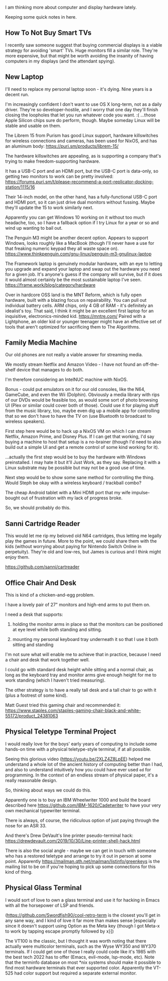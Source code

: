 I am thinking more about computer and display hardware lately.

Keeping some quick notes in here.


## How To Not Buy Smart TVs

I recently saw someone suggest that buying commercial displays is a viable
strategy for avoiding 'smart' TVs. Huge monitors fill a similar role. They're
more expensive, but that might be worth avoiding the insanity of having
computers in my displays (and the attendant spying).


## New Laptop

I'll need to replace my personal laptop soon - it's dying. Nine years is a
decent run.

I'm increasingly confident I don't want to use OS X long-term, not as a daily
driver. They're so developer-hostile, and I worry that one day they'll finish
closing the loopholes that let you run whatever code you want. :( ...those
Apple Silicon chips sure do perform, though. Maybe someday Linux will be stable
and usable on them.

The Librem 15 from Purism has good Linux support, hardware killswitches for
wireless connections and cameras, has been used for NixOS, and has an aluminum
body: https://puri.sm/products/librem-15/

The hardware killswitches are appealing, as is supporting a company that's
trying to make freedom-supporting hardware.

It has a USB-C port and an HDMI port, but the USB-C port is data-only, so
getting two monitors to work can be pretty involved:
https://forums.puri.sm/t/please-recommend-a-port-replicator-docking-station/1115/16

Their 14-inch model, on the other hand, has a fully-functional USB-C port and
HDMI port, so it can just drive dual monitors without fussing. Maybe they'll
update the 15 to work similarly next.

Apparently you can get Windows 10 working on it without too much headache, too,
so I have a fallback option if I try Linux for a year or so and wind up wanting
to bail out.

The Penguin M3 might be another decent option. Appears to support Windows,
looks roughly like a MacBook (though I'll never have a use for that freaking
numeric keypad they all waste space on).
https://www.thinkpenguin.com/gnu-linux/penguin-m3-gnulinux-laptop

The Framework laptop is genuinely modular hardware, with an eye to letting you
upgrade and expand your laptop and swap out the hardware you need for a given
job. It's anyone's guess if the company will survive, but if it does it would
almost certainly be the most sustainable laptop I've seen.
https://frame.work/blog/category/hardware

Over in hardcore OSS land is the MNT Reform, which is fully open hardware,
built with a blazing focus on repairability. You can pull out individual
battery cells. ARM chips, only 4 GB of RAM - it's definitely an idealist's toy.
That said, I think it might be an excellent first laptop for an inquisitive,
electronics-minded kid. https://mntre.com/ Paired with a Lightphone, an older
kid or younger teenager might have an effective set of tools that aren't
optimized for sacrificing them to The Algorithms.


## Family Media Machine

Our old phones are not really a viable answer for streaming media.

We mostly stream Netflix and Amazon Video - I have not found an off-the-shelf
device that manages to do both.

I'm therefore considering an IntelNUC machine with NixOS.

Bonus - could put emulators on it for our old consoles, like the N64, GameCube,
and even the Wii (Dolphin). Obviously a media library with rips of our DVDs
would be feasible too, as would some sort of photo browsing UI (Plex or similar
could cover both of those). Could use it for playing stuff from the music
library, too, maybe even dig up a mobile app for controlling that so we don't
have to have the TV on (use Bluetooth to broadcast to wireless speakers).

First step here would be to hack up a NixOS VM on which I can stream Netflix,
Amazon Prime, and Disney Plus. If I can get that working, I'd say buying a
machine to host that setup is a no-brainer (though I'd need to also build out a
simple UI and get a remote control of some kind working for it).

...actually the first step would be to buy the hardware with Windows
preinstalled. I may hate it but it'll Just Work, as they say. Replacing it with
a Linux substrate may be possible but may not be a good use of time.

Next step would be to show some sane method for controlling the thing. Would
Steph be okay with a wireless keyboard / trackball combo?

The cheap Android tablet with a Mini HDMI port that my wife impulse-bought out
of frustration with my lack of progress broke.

So, we should probably do this.



## Sanni Cartridge Reader

This would let me rip my beloved old N64 cartridges, thus letting me legally
play the games in future. More to the point, we could share them with the kids
(without worrying about paying for Nintendo Switch Online in perpetuity).
They're old and low-res, but James is curious and I think might enjoy them.

https://github.com/sanni/cartreader


## Office Chair And Desk

This is kind of a chicken-and-egg problem.

I have a lovely pair of 27" monitors and high-end arms to put them on.

I need a desk that supports:

1) holding the monitor arms in place so that the monitors can be positioned at
eye level while both standing and sitting.

2) mounting my personal keyboard tray underneath it so that I use it both
sitting and standing

I'm not sure what will enable me to achieve that in practice, because I need a
chair and desk that work together well.

I could go with standard desk height while sitting and a normal chair, as long
as the keyboard tray and monitor arms give enough height for me to work
standing (which I haven't tried measuring).

The other strategy is to have a really tall desk and a tall chair to go with it
(plus a footrest of some kind).

Matt Guest tried this gaming chair and recommended it:
https://www.staples.com/staples-gaming-chair-black-and-white-55172/product_24381063


## Physical Teletype Terminal Project

I would really love for the boys' early years of computing to include some
hands-on time with a physical teletype-style terminal, if at all possible.

Seeing this glorious video (https://youtu.be/2XLZ4Z8LpEE) helped me understand
a whole lot of the ancient history of computing better than I had, and also to
understand intuitively how you could have ever used `ed` for programming. In
the context of an endless stream of physical paper, it's a really reasonable
design.

So, thinking about ways we could do this.

Apparently one is to buy an IBM Wheelwriter 1000 and build the board described
here https://github.com/IBM-1620/Cadetwriter to have your very own mechanical
typewriter terminal.

There is always, of course, the ridiculous option of just paying through the
nose for an ASR 33.

And there's Drew DeVault's line printer pseudo-terminal hack:
https://drewdevault.com/2019/10/30/Line-printer-shell-hack.html

There is also the social angle - maybe we can get in touch with someone who has
a restored teletype and arrange to try it out in person at some point.
Apparently https://mailman.qth.net/mailman/listinfo/greenkeys is the mailing
list to be on if you're hoping to pick up some connections for this kind of
thing.


## Physical Glass Terminal

I would sort of love to own a glass terminal and use it for hacking in Emacs
with all the horsepower of LSP and friends.

(https://github.com/Swordfish90/cool-retro-term is the closest you'll get in
any sane way, and I kind of love it far more than makes sense [especially since
it doesn't support using Option as the Meta key {though I got Meta-x to work by
tapping escape promptly followed by x}])

The VT100 is the classic, but I thought it was worth noting that there actually
were multicolor terminals, such as the Wyse WY350 and WY370 terminals. If I
could get one of those I really could code like it's 1985 with the best tech
2022 has to offer (Emacs, evil-mode, lsp-mode, etc). Note that the terminfo
database on most *nix systems should make it possible to find most hardware
terminals that ever supported color. Apparently the VT-525 had color support
but required a separate external monitor.
